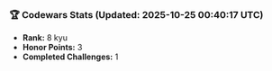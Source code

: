 ### 🏆 Codewars Stats (Updated: 2025-10-25 00:40:17 UTC)

- **Rank:** 8 kyu
- **Honor Points:** 3
- **Completed Challenges:** 1
